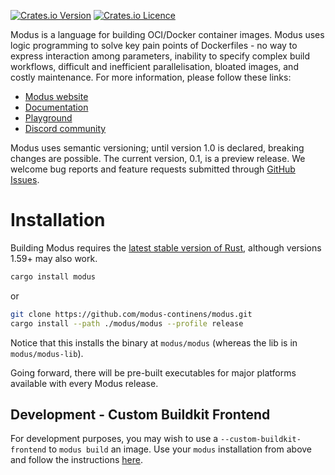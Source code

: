 [![Crates.io Version](https://img.shields.io/crates/v/modus.svg)](https://crates.io/crates/modus)
[![Crates.io Licence](https://img.shields.io/crates/l/modus.svg)](https://crates.io/crates/modus)

Modus is a language for building OCI/Docker container images. Modus uses logic programming to solve key pain points of Dockerfiles - no way to express interaction among parameters, inability to specify complex build workflows, difficult and inefficient parallelisation, bloated images, and costly maintenance. For more information, please follow these links:

- [Modus website](https://modus-continens.com)
- [Documentation](https://docs.modus-continens.com)
- [Playground](https://play.modus-continens.com)
- [Discord community](https://discord.gg/bXxwfVE9Kj)

Modus uses semantic versioning; until version 1.0 is declared, breaking changes are possible. The current version, 0.1, is a preview release. We welcome bug reports and feature requests submitted through [GitHub Issues](https://github.com/mechtaev/modus/issues).

# Installation

Building Modus requires the [latest stable version of Rust](https://www.whatrustisit.com/), although
versions 1.59+ may also work.

``` sh
cargo install modus
```
or 
``` sh
git clone https://github.com/modus-continens/modus.git
cargo install --path ./modus/modus --profile release
```
Notice that this installs the binary at `modus/modus` (whereas the lib is in `modus/modus-lib`).

Going forward, there will be pre-built executables for major platforms available with every Modus release.

## Development - Custom Buildkit Frontend

For development purposes, you may wish to use a `--custom-buildkit-frontend` to `modus build` an image.
Use your `modus` installation from above and follow the instructions [here](./DEVELOPMENT.md).
